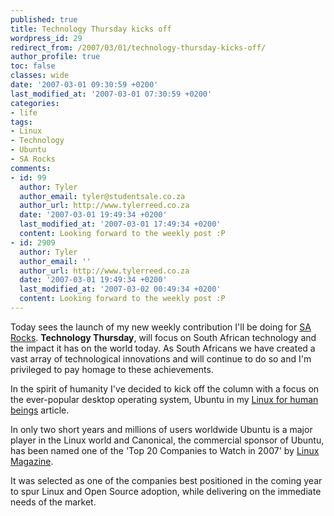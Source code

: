 ```yaml
---
published: true
title: Technology Thursday kicks off
wordpress_id: 29
redirect_from: /2007/03/01/technology-thursday-kicks-off/
author_profile: true
toc: false
classes: wide
date: '2007-03-01 09:30:59 +0200'
last_modified_at: '2007-03-01 07:30:59 +0200'
categories:
- life
tags:
- Linux
- Technology
- Ubuntu
- SA Rocks
comments:
- id: 99
  author: Tyler
  author_email: tyler@studentsale.co.za
  author_url: http://www.tylerreed.co.za
  date: '2007-03-01 19:49:34 +0200'
  last_modified_at: '2007-03-01 17:49:34 +0200'
  content: Looking forward to the weekly post :P
- id: 2909
  author: Tyler
  author_email: ''
  author_url: http://www.tylerreed.co.za
  date: '2007-03-01 19:49:34 +0200'
  last_modified_at: '2007-03-02 00:49:34 +0200'
  content: Looking forward to the weekly post :P
---
```

Today sees the launch of my new weekly contribution I'll be doing for <a href="http://sarocks.co.za/">SA Rocks</a>. <strong>Technology Thursday</strong>, will focus on South African technology and the impact it has on the world today. As South Africans we have created a vast array of technological innovations and will continue to do so and I'm privileged to pay homage to these achievements. 

In the spirit of humanity I've decided to kick off the column with a focus on the ever-popular desktop operating system, Ubuntu in my <a href="http://sarocks.co.za/wp-trackback.php?p=58">Linux for human beings</a> article. 

In only two short years and millions of users worldwide Ubuntu is a major player in the Linux world and Canonical, the commercial sponsor of Ubuntu, has been named one of the 'Top 20 Companies to Watch in 2007' by <a href="http://www.linuxmagazine.com/">Linux Magazine</a>. 

It was selected as one of the companies best positioned in the coming year to spur Linux and Open Source adoption, while delivering on the immediate needs of the market.

